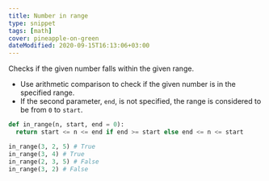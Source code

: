 ```yaml
---
title: Number in range
type: snippet
tags: [math]
cover: pineapple-on-green
dateModified: 2020-09-15T16:13:06+03:00
---
```


Checks if the given number falls within the given range.

- Use arithmetic comparison to check if the given number is in the specified range.
- If the second parameter, `end`, is not specified, the range is considered to be from `0` to `start`.

```py
def in_range(n, start, end = 0):
  return start <= n <= end if end >= start else end <= n <= start
```

```py
in_range(3, 2, 5) # True
in_range(3, 4) # True
in_range(2, 3, 5) # False
in_range(3, 2) # False
```
